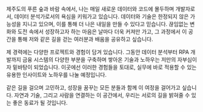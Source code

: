 <link rel="stylesheet" href="style.css">

제주도의 푸른 숲과 바람 속에서, 나는 매일 새로운 데이터와 코드에 몰두하며 개발자로서, 데이터 분석가로서의 욕심을 키워가고 있습니다.
데이터와 기술은 한정되지 않은 가능성을 지니고 있으며, 이를 통해 더 나은 내일을 만들 수 있다고 믿습니다.
끊임없는 변화와 도전 속에서 성장하고자 하는 마음은 날마다 더욱 커져만 가고, 그 과정에서 이 공간을 통해 저와 같은 길을 걷는 여러분과 배움을 공유하고 싶습니다.

제 경력에는 다양한 프로젝트와 경험이 담겨 있습니다.
그동안 데이터 분석부터 RPA 개발까지 금융 시스템의 다양한 부분을 구축하며 쌓아온 기술과 노하우는 저만의 자부심이자 밑바탕이 되었습니다.
이곳에선 이러한 경험들을 토대로, 실무에 바로 적용할 수 있는 유용한 인사이트와 노하우를 나눌 예정입니다.

같은 길을 걸으며 고민하고, 성장을 꿈꾸는 모든 분들과 함께 이 여정을 걸어가고 싶습니다.
자연과 기술, 그리고 사람을 연결하는 이 공간에서, 우리는 서로의 길을 밝혀줄 수 있는 좋은 동료가 될 것입니다.
